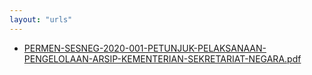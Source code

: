 ```yaml
---
layout: "urls"
---
```

* [PERMEN-SESNEG-2020-001-PETUNJUK-PELAKSANAAN-PENGELOLAAN-ARSIP-KEMENTERIAN-SEKRETARIAT-NEGARA.pdf](PERMEN-SESNEG-2020-001-PETUNJUK-PELAKSANAAN-PENGELOLAAN-ARSIP-KEMENTERIAN-SEKRETARIAT-NEGARA.pdf)
